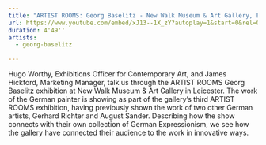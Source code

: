 ```yaml
---
title: "ARTIST ROOMS: Georg Baselitz - New Walk Museum & Art Gallery, Leicester"
url: https://www.youtube.com/embed/xJ13--1X_zY?autoplay=1&start=0&rel=0
duration: 4'49''
artists:
  - georg-baselitz

---
```


Hugo Worthy, Exhibitions Officer for Contemporary Art, and James Hickford, Marketing Manager, talk us through the ARTIST ROOMS Georg Baselitz exhibition at New Walk Museum & Art Gallery in Leicester. The work of the German painter is showing as part of the gallery’s third ARTIST ROOMS exhibition, having previously shown the work of two other German artists, Gerhard Richter and August Sander. Describing how the show connects with their own collection of German Expressionism, we see how the gallery have connected their audience to the work in innovative ways.